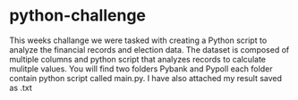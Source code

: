 # python-challenge
This weeks challange we were tasked with creating a Python script to analyze the financial records and election data. The dataset is composed of multiple columns and python script that analyzes records to calculate mulitple values. You will find two folders Pybank and Pypoll each folder contain python script called main.py. I have also attached my result saved as .txt
